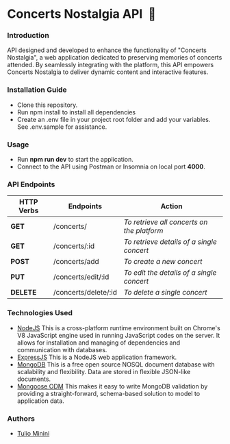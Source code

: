 # Concerts Nostalgia API &nbsp;🎸

### Introduction

API designed and developed to enhance the functionality of "Concerts Nostalgia", a web application dedicated to preserving memories of concerts attended. By seamlessly integrating with the platform, this API empowers Concerts Nostalgia to deliver dynamic content and interactive features.

<!-- ### Project Support Features

- Users can signup and login to their accounts
- Public (non-authenticated) users can access all causes on the platform
- Authenticated users can access all causes as well as create a new cause, edit their created cause and also delete what they've created. -->

### Installation Guide

- Clone this repository.
- Run npm install to install all dependencies
- Create an .env file in your project root folder and add your variables. See .env.sample for assistance.

### Usage

- Run **npm run dev** to start the application.
- Connect to the API using Postman or Insomnia on local port **4000**.

### API Endpoints

| HTTP Verbs | Endpoints            | Action                                     |
| ---------- | -------------------- | ------------------------------------------ |
| **GET**    | /concerts/           | _To retrieve all concerts on the platform_ |
| **GET**    | /concerts/:id        | _To retrieve details of a single concert_  |
| **POST**   | /concerts/add        | _To create a new concert_                  |
| **PUT**    | /concerts/edit/:id   | _To edit the details of a single concert_  |
| **DELETE** | /concerts/delete/:id | _To delete a single concert_               |

### Technologies Used

- [NodeJS](https://nodejs.org/) This is a cross-platform runtime environment built on Chrome's V8 JavaScript engine used in running JavaScript codes on the server. It allows for installation and managing of dependencies and communication with databases.
- [ExpressJS](https://www.expresjs.org/) This is a NodeJS web application framework.
- [MongoDB](https://www.mongodb.com/) This is a free open source NOSQL document database with scalability and flexibility. Data are stored in flexible JSON-like documents.
- [Mongoose ODM](https://mongoosejs.com/) This makes it easy to write MongoDB validation by providing a straight-forward, schema-based solution to model to application data.

### Authors

- [Tulio Minini](https://tuliominini.com/)
